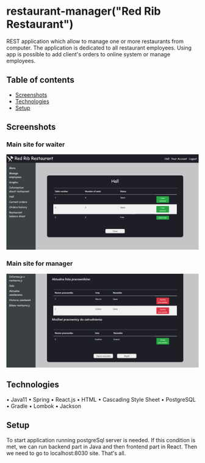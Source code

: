 # restaurant-manager("Red Rib Restaurant")
REST application which allow to manage one or more restaurants from computer. 
The application is dedicated to all restaurant employees.
Using app is possible to add client's orders to online system or manage employees.


## Table of contents
* [Screenshots](#screenshots)
* [Technologies](#technologies)
* [Setup](#setup)

## Screenshots
### Main site for waiter
![Main site for waiter](1.png)
### Main site for manager
![Main site for manager](2.png)
## Technologies
•	Java11
•	Spring
•	React.js
•	HTML
•	Cascading Style Sheet
•	PostgreSQL
•	Gradle
•	Lombok
•	Jackson

## Setup
To start application running postgreSql server is needed.
If this condition is met, we can run backend part in Java and then frontend part in React.
Then we need to go to localhost:8030 site. That's all.

